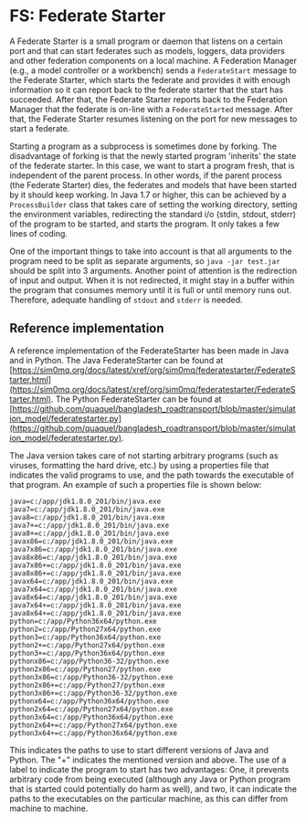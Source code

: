 # FS: Federate Starter

A Federate Starter is a small program or daemon that listens on a certain port and that can start federates such as models, loggers, data providers and other federation components on a local machine. A Federation Manager (e.g., a model controller or a workbench) sends a `FederateStart` message to the Federate Starter, which starts the federate and provides it with enough information so it can report back to the federate starter that the start has succeeded. After that, the Federate Starter reports back to the Federation Manager that the federate is on-line with a `FederateStarted` message. After that, the Federate Starter resumes listening on the port for new messages to start a federate. 

Starting a program as a subprocess is sometimes done by forking. The disadvantage of forking is that the newly started program 'inherits' the state of the federate starter. In this case, we want to start a program fresh, that is independent of the parent process. In other words, if the parent process (the Federate Starter) dies, the federates and models that have been started by it should keep working. In Java 1.7 or higher, this can be achieved by a `ProcessBuilder` class that takes care of setting the working directory, setting the environment variables, redirecting the standard i/o (stdin, stdout, stderr) of the program to be started, and starts the program. It only takes a few lines of coding.

One of the important things to take into account is that all arguments to the program need to be split as separate arguments, so `java -jar test.jar` should be split into 3 arguments. Another point of attention is the redirection of input and output. When it is not redirected, it might stay in a buffer within the program that consumes memory until it is full or until memory runs out. Therefore, adequate handling of `stdout` and `stderr` is needed.


## Reference implementation

A reference implementation of the FederateStarter has been made in Java and in Python. The Java FederateStarter can be found at [https://sim0mq.org/docs/latest/xref/org/sim0mq/federatestarter/FederateStarter.html](https://sim0mq.org/docs/latest/xref/org/sim0mq/federatestarter/FederateStarter.html). The Python FederateStarter can be found at [https://github.com/quaquel/bangladesh_roadtransport/blob/master/simulation_model/federatestarter.py](https://github.com/quaquel/bangladesh_roadtransport/blob/master/simulation_model/federatestarter.py).

The Java version takes care of not starting arbitrary programs (such as viruses, formatting the hard drive, etc.) by using a properties file that indicates the valid programs to use, and the path towards the executable of that program. An example of such a properties file is shown below:

~~~~
java=c:/app/jdk1.8.0_201/bin/java.exe
java7=c:/app/jdk1.8.0_201/bin/java.exe
java8=c:/app/jdk1.8.0_201/bin/java.exe
java7+=c:/app/jdk1.8.0_201/bin/java.exe
java8+=c:/app/jdk1.8.0_201/bin/java.exe
javax86=c:/app/jdk1.8.0_201/bin/java.exe
java7x86=c:/app/jdk1.8.0_201/bin/java.exe
java8x86=c:/app/jdk1.8.0_201/bin/java.exe
java7x86+=c:/app/jdk1.8.0_201/bin/java.exe
java8x86+=c:/app/jdk1.8.0_201/bin/java.exe
javax64=c:/app/jdk1.8.0_201/bin/java.exe
java7x64=c:/app/jdk1.8.0_201/bin/java.exe
java8x64=c:/app/jdk1.8.0_201/bin/java.exe
java7x64+=c:/app/jdk1.8.0_201/bin/java.exe
java8x64+=c:/app/jdk1.8.0_201/bin/java.exe
python=c:/app/Python36x64/python.exe
python2=c:/app/Python27x64/python.exe
python3=c:/app/Python36x64/python.exe
python2+=c:/app/Python27x64/python.exe
python3+=c:/app/Python36x64/python.exe
pythonx86=c:/app/Python36-32/python.exe
python2x86=c:/app/Python27/python.exe
python3x86=c:/app/Python36-32/python.exe
python2x86+=c:/app/Python27/python.exe
python3x86+=c:/app/Python36-32/python.exe
pythonx64=c:/app/Python36x64/python.exe
python2x64=c:/app/Python27x64/python.exe
python3x64=c:/app/Python36x64/python.exe
python2x64+=c:/app/Python27x64/python.exe
python3x64+=c:/app/Python36x64/python.exe
~~~~

This indicates the paths to use to start different versions of Java and Python. The "+" indicates the mentioned version and above. The use of a label to indicate the program to start has two advantages: One, it prevents arbitrary code from being executed (although any Java or Python program that is started could potentially do harm as well), and two, it can indicate the paths to the executables on the particular machine, as this can differ from machine to machine.

